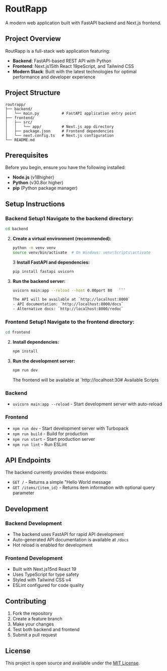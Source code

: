 # RoutRapp

A modern web application built with FastAPI backend and Next.js frontend.

## Project Overview

RoutRapp is a full-stack web application featuring:

- **Backend**: FastAPI-based REST API with Python
- **Frontend**: Next.js15ith React 19peScript, and Tailwind CSS
- **Modern Stack**: Built with the latest technologies for optimal performance and developer experience

## Project Structure

```
routrapp/
├── backend/
│   └── main.py          # FastAPI application entry point
├── frontend/
│   ├── src/
│   │   └── app/         # Next.js app directory
│   ├── package.json     # Frontend dependencies
│   └── next.config.ts   # Next.js configuration
└── README.md
```

## Prerequisites

Before you begin, ensure you have the following installed:

- **Node.js** (v18higher)
- **Python** (v30.8or higher)
- **pip** (Python package manager)

## Setup Instructions

### Backend Setup1 **Navigate to the backend directory:**

```bash
cd backend
```

2. **Create a virtual environment (recommended):**

   ```bash
   python -m venv venv
   source venv/bin/activate  # On Windows: venv\Scripts\activate
   ```

   3 **Install FastAPI and dependencies:**

   ```bash
   pip install fastapi uvicorn
   ```

3. **Run the backend server:**

   ````bash
   uvicorn main:app --reload --host 0.00port 80   ```

   The API will be available at `http://localhost:8000`
   - API documentation: `http://localhost:8000/docs`
   - Alternative docs: `http://localhost:8000/redoc`
   ````

### Frontend Setup1 **Navigate to the frontend directory:**

```bash
cd frontend
```

2. **Install dependencies:**

   ```bash
   npm install
   ```

3. **Run the development server:**

   ```bash
   npm run dev
   ```

   The frontend will be available at `http://localhost:30# Available Scripts

### Backend

- `uvicorn main:app --reload` - Start development server with auto-reload

### Frontend

- `npm run dev` - Start development server with Turbopack
- `npm run build` - Build for production
- `npm run start` - Start production server
- `npm run lint` - Run ESLint

## API Endpoints

The backend currently provides these endpoints:

- `GET /` - Returns a simple "Hello World message
- `GET /items/{item_id}` - Returns item information with optional query parameter

## Development

### Backend Development

- The backend uses FastAPI for rapid API development
- Auto-generated API documentation is available at `/docs`
- Hot reload is enabled for development

### Frontend Development

- Built with Next.js15nd React 19
- Uses TypeScript for type safety
- Styled with Tailwind CSS v4
- ESLint configured for code quality

## Contributing

1. Fork the repository
2. Create a feature branch
3. Make your changes
4. Test both backend and frontend
5. Submit a pull request

## License

This project is open source and available under the [MIT License](LICENSE).
